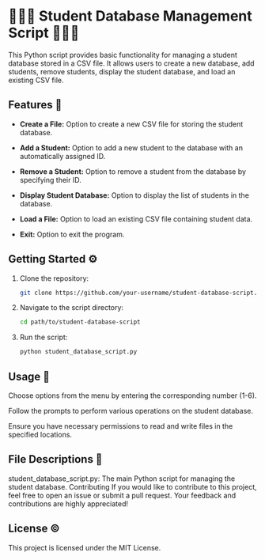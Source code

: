 # 👨🏻‍🎓 Student Database Management Script 👨🏻‍🎓

This Python script provides basic functionality for managing a student database stored in a CSV file. It allows users to create a new database, add students, remove students, display the student database, and load an existing CSV file.

## Features 📝

- **Create a File:** Option to create a new CSV file for storing the student database.

- **Add a Student:** Option to add a new student to the database with an automatically assigned ID.

- **Remove a Student:** Option to remove a student from the database by specifying their ID.

- **Display Student Database:** Option to display the list of students in the database.

- **Load a File:** Option to load an existing CSV file containing student data.

- **Exit:** Option to exit the program.

## Getting Started ⚙️

1. Clone the repository:

   ```bash
   git clone https://github.com/your-username/student-database-script.git

1. Navigate to the script directory:
   ```bash
   cd path/to/student-database-script
2. Run the script:
   ```bash
   python student_database_script.py
   
## Usage 📙
Choose options from the menu by entering the corresponding number (1-6).

Follow the prompts to perform various operations on the student database.

Ensure you have necessary permissions to read and write files in the specified locations.

## File Descriptions 📜
student_database_script.py: The main Python script for managing the student database.
Contributing
If you would like to contribute to this project, feel free to open an issue or submit a pull request. Your feedback and contributions are highly appreciated!

## License ©️
This project is licensed under the MIT License.
